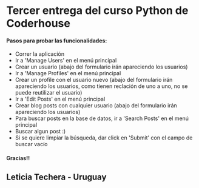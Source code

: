 # Tercer entrega del curso Python de Coderhouse

#### Pasos para probar las funcionalidades:
- Correr la aplicación
- Ir a 'Manage Users' en el menú principal
- Crear un usuario (abajo del formulario irán apareciendo los usuarios)
- Ir a 'Manage Profiles' en el menú principal
- Crear un profile con el usuario nuevo (abajo del formulario irán apareciendo los usuarios, como tienen reclación de uno a uno, no se puede reutilizar el usuario)
- Ir a 'Edit Posts' en el menú principal
- Crear blog posts con cualquier usuario (abajo del formulario irán apareciendo los usuarios)
- Para buscar posts en la base de datos, ir a 'Search Posts' en el menú principal
- Buscar algun post :)
- Si se quiere limpiar la búsqueda, dar click en 'Submit' con el campo de buscar vacío

#### Gracias!!

## Leticia Techera - Uruguay

